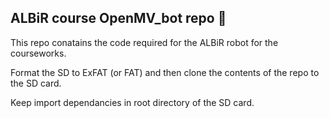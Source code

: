 ## ALBiR course OpenMV_bot repo 🤖
This repo conatains the code required for the ALBiR robot for the courseworks.

Format the SD to ExFAT (or FAT) and then clone the contents of the repo to the SD card.

Keep import dependancies in root directory of the SD card.
